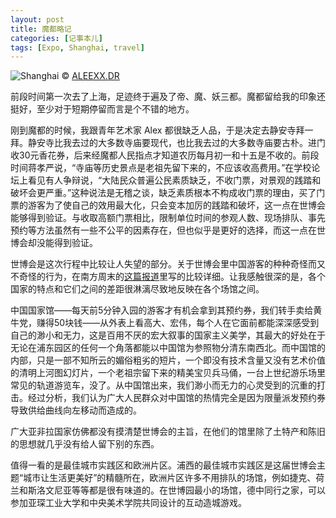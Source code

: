 ```yaml
---
layout: post
title: 魔都略记
categories: [记事本儿]
tags: [Expo, Shanghai, travel]
---
```


![Shanghai](http://farm9.staticflickr.com/8390/8539875932_c5f4fbb141_b.jpg)
© [ALEEXX.DR](http://www.flickr.com/photos/wwl007/8539875932/)

前段时间第一次去了上海，足迹终于遍及了帝、魔、妖三都。魔都留给我的印象还挺好，至少对于短期停留而言是个不错的地方。

刚到魔都的时候，我跟青年艺术家 Alex 都很缺乏人品，于是决定去静安寺拜一拜。静安寺比我去过的大多数寺庙要现代，也比我去过的大多数寺庙要古朴。进门收30元香花券，后来经魔都人民指点才知道农历每月初一和十五是不收的。前段时间蒋孝严说，“寺庙等历史景点是老祖先留下来的，不应该收高费用。”在学校论坛上看见有人争辩说，“大陆民众普遍公民素质缺乏，不收门票，对景观的践踏和破坏会更严重。”这种说法是无稽之谈，缺乏素质根本不构成收门票的理由，买了门票的游客为了使自己的效用最大化，只会变本加厉的践踏和破坏，这一点在世博会能够得到验证。与收取高额门票相比，限制单位时间的参观人数、现场排队、事先预约等方法虽然有一些不公平的因素存在，但也似乎是更好的选择，而这一点在世博会却没能得到验证。

世博会是这次行程中比较让人失望的部分。关于世博会里中国游客的种种奇怪而又不奇怪的行为，在南方周末的[这篇报道](http://www.infzm.com/content/49636)里写的比较详细。让我感触很深的是，各个国家的特点和它们之间的差距很淋漓尽致地反映在各个场馆之间。

中国国家馆——每天前5分钟入园的游客才有机会拿到其预约券，我们转手卖给黄牛党，赚得50块钱——从外表上看高大、宏伟，每个人在它面前都能深深感受到自己的渺小和无力，这是百用不厌的宏大叙事的国家主义美学，其最大的好处在于无论在浦东园区的任何一个角落都能以中国馆为参照物分清东南西北。而中国馆的内部，只是一部不知所云的媚俗粗劣的短片，一个即没有技术含量又没有艺术价值的清明上河图幻灯片，一个老祖宗留下来的精美宝贝兵马俑，一台上世纪游乐场里常见的轨道游览车，没了。从中国馆出来，我们渺小而无力的心灵受到的沉重的打击。经过分析，我们认为广大人民群众对中国馆的热情完全是因为限量派发预约券导致供给曲线向左移动而造成的。

广大亚非拉国家仿佛都没有摸清楚世博会的主旨，在他们的馆里除了土特产和陈旧的思想就几乎没有给人留下别的东西。

值得一看的是最佳城市实践区和欧洲片区。浦西的最佳城市实践区是这届世博会主题“城市让生活更美好”的精髓所在，欧洲片区许多不用排队的场馆，例如捷克、荷兰和斯洛文尼亚等等都是很有味道的。在世博园最小的场馆，德中同行之家，可以参加亚琛工业大学和中央美术学院共同设计的互动造城游戏。

